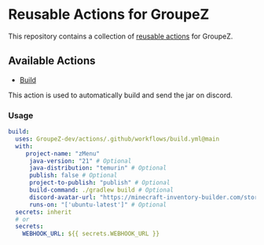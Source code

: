 # Reusable Actions for GroupeZ

This repository contains a collection of [reusable actions](https://docs.github.com/en/actions/using-workflows/reusing-workflows) for GroupeZ.

## Available Actions

- [Build](./.github/workflows/build.yml)

This action is used to automatically build and send the jar on discord.

### Usage

```yaml
build:
  uses: GroupeZ-dev/actions/.github/workflows/build.yml@main
  with:
     project-name: "zMenu"
      java-version: "21" # Optional
      java-distribution: "temurin" # Optional
      publish: false # Optional
      project-to-publish: "publish" # Optional
      build-command: ./gradlew build # Optional
      discord-avatar-url: "https://minecraft-inventory-builder.com/storage/images/9UgcfGZyrmbVrXw5lbj5kXq6fW8F4nhwj6Cx4nVG.png" # Optional
      runs-on: "['ubuntu-latest']" # Optional
  secrets: inherit
  # or
  secrets:
    WEBHOOK_URL: ${{ secrets.WEBHOOK_URL }}
```
